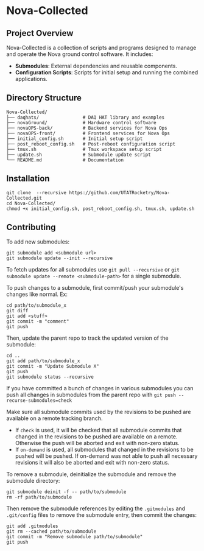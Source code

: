 # Nova-Collected
## Project Overview
Nova-Collected is a collection of scripts and programs designed to manage and operate the Nova ground control software. It includes:
- **Submodules**: External dependencies and reusable components.
- **Configuration Scripts**: Scripts for initial setup and running the combined applications.

## Directory Structure
```
Nova-Collected/
├── daqhats/                # DAQ HAT library and examples
├── novaGround/             # Hardware control software
├── novaOPS-back/           # Backend services for Nova Ops
├── novaOPS-front/          # Frontend services for Nova Ops
├── initial_config.sh       # Initial setup script
├── post_reboot_config.sh   # Post-reboot configuration script
├── tmux.sh                 # Tmux workspace setup script
├── update.sh               # Submodule update script
└── README.md               # Documentation
```

## Installation
```
git clone  --recursive https://github.com/UTATRocketry/Nova-Collected.git
cd Nova-Collected/
chmod +x initial_config.sh, post_reboot_config.sh, tmux.sh, update.sh
```

## Contributing
To add new submodules:
```
git submodule add <submodule url>
git submodule update --init --recursive
```

To fetch updates for all submodules use `git pull --recursive` or `git submodule update --remote <submodule-path>` for a single submodule.

To push changes to a submodule, first commit/push your submodule's changes like normal. Ex:
```
cd path/to/submodule_x
git diff
git add <stuff>
git commit -m "comment"
git push
```

Then, update the parent repo to track the updated version of the submodule:
```
cd ..
git add path/to/submodule_x
git commit -m "Update Submodule X"
git push
git submodule status --recursive
```
If you have committed a bunch of changes in various submodules you can push all changes in submodules from the parent repo with `git push --recurse-submodules=check`

Make sure all submodule commits used by the revisions to be pushed are available on a remote tracking branch.
- If `check` is used, it will be checked that all submodule commits that changed in the revisions to be pushed are available on a remote.
Otherwise the push will be aborted and exit with non-zero status.
- If `on-demand` is used, all submodules that changed in the revisions to be pushed will be pushed. If on-demand was not able to push all necessary revisions it will also be aborted and exit with non-zero status.

To remove a submodule, deinitialize the submodule and remove the submodule directory:
```
git submodule deinit -f -- path/to/submodule
rm -rf path/to/submodule
```
Then remove the submodule references by editing the `.gitmodules` and `.git/config` files to remove the submodule entry, then commit the changes:
```
git add .gitmodules
git rm --cached path/to/submodule
git commit -m "Remove submodule path/to/submodule"
git push
```
